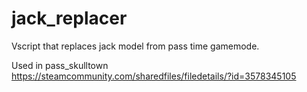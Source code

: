 # jack_replacer
Vscript that replaces jack model from pass time gamemode.

Used in pass_skulltown https://steamcommunity.com/sharedfiles/filedetails/?id=3578345105
